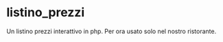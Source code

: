 listino_prezzi
==============

Un listino prezzi interattivo in php. Per ora usato solo nel nostro ristorante.
